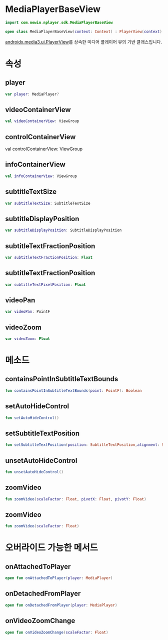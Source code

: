 # MediaPlayerBaseView

```kotlin
import com.newin.nplayer.sdk.MediaPlayerBaseView
```

```kotlin
open class MediaPlayerBaseView(context: Context) : PlayerView(context)
```

[androidx.media3.ui.PlayerView](https://developer.android.com/reference/androidx/media3/ui/PlayerView)를 상속한 미디어 플레이어 뷰의 기반 클래스입니다.

# 속성

## player

```kotlin
var player: MediaPlayer?
```

## videoContainerView

```kotlin
val videoContainerView: ViewGroup
```

## controlContainerView

val controlContainerView: ViewGroup

## infoContainerView

```kotlin
val infoContainerView: ViewGroup
```

## subtitleTextSize

```kotlin
var subtitleTextSize: SubtitleTextSize
```

## subtitleDisplayPosition

```kotlin
var subtitleDisplayPosition: SubtitleDisplayPosition
```

## subtitleTextFractionPosition

```kotlin
var subtitleTextFractionPosition: Float
```

## subtitleTextFractionPosition

```kotlin
var subtitleTextPixelPosition: Float
```

## videoPan

```kotlin
var videoPan: PointF
```

## videoZoom

```kotlin
var videoZoom: Float
```

# 메소드

## containsPointInSubtitleTextBounds

```kotlin
fun containsPointInSubtitleTextBounds(point: PointF): Boolean
```

## setAutoHideControl

```kotlin
fun setAutoHideControl()
```

## setSubtitleTextPosition

```kotlin
fun setSubtitleTextPosition(position: SubtitleTextPosition,alignment: SubtitleTextAlignment)
```

## unsetAutoHideControl

```kotlin
fun unsetAutoHideControl()
```

## zoomVideo

```kotlin
fun zoomVideo(scaleFactor: Float, pivotX: Float, pivotY: Float)
```

## zoomVideo

```kotlin
fun zoomVideo(scaleFactor: Float)
```

# 오버라이드 가능한 메서드

## onAttachedToPlayer

```kotlin
open fun onAttachedToPlayer(player: MediaPlayer)
```

## onDetachedFromPlayer

```kotlin
open fun onDetachedFromPlayer(player: MediaPlayer)
```

## onVideoZoomChange

```kotlin
open fun onVideoZoomChange(scaleFactor: Float)
```